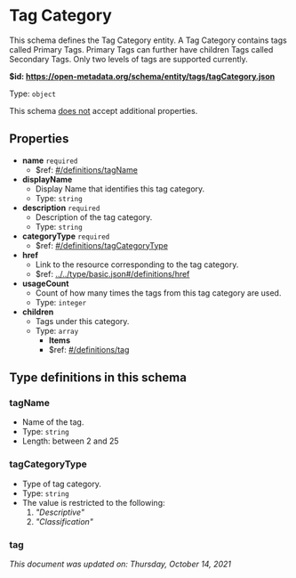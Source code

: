 # Tag Category

This schema defines the Tag Category entity. A Tag Category contains tags called Primary Tags. Primary Tags can further have children Tags called Secondary Tags. Only two levels of tags are supported currently.

**$id: https://open-metadata.org/schema/entity/tags/tagCategory.json**

Type: `object`

This schema <u>does not</u> accept additional properties.

## Properties
 - **name** `required`
   - $ref: [#/definitions/tagName](#tagname)
 - **displayName**
     - Display Name that identifies this tag category.
     - Type: `string`
 - **description** `required`
   - Description of the tag category.
   - Type: `string`
 - **categoryType** `required`
   - $ref: [#/definitions/tagCategoryType](#tagcategorytype)
 - **href**
   - Link to the resource corresponding to the tag category.
   - $ref: [../../type/basic.json#/definitions/href](../types/basic.md#href)
 - **usageCount**
   - Count of how many times the tags from this tag category are used.
   - Type: `integer`
 - **children**
   - Tags under this category.
   - Type: `array`
     - **Items**
     - $ref: [#/definitions/tag](#tag)


## Type definitions in this schema
### tagName

 - Name of the tag.
 - Type: `string`
 - Length: between 2 and 25


### tagCategoryType

 - Type of tag category.
 - Type: `string`
 - The value is restricted to the following: 
   1. _"Descriptive"_
   2. _"Classification"_


### tag


_This document was updated on: Thursday, October 14, 2021_